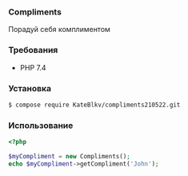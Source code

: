 ### Compliments
Порадуй себя комплиментом

### Требования
- PHP 7.4

### Установка
```bash
$ compose require KateBlkv/compliments210522.git
```

### Использование
```php
<?php

$myCompliment = new Compliments(); 
echo $myCompliment->getCompliment('John');
```